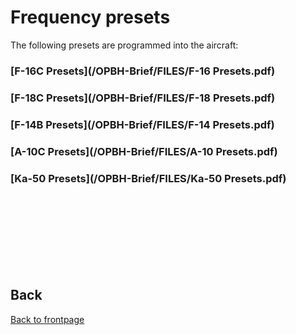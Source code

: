 # Frequency presets



The following presets are programmed into the aircraft:

### [F-16C Presets](/OPBH-Brief/FILES/F-16 Presets.pdf)

### [F-18C Presets](/OPBH-Brief/FILES/F-18 Presets.pdf)

### [F-14B Presets](/OPBH-Brief/FILES/F-14 Presets.pdf)

### [A-10C Presets](/OPBH-Brief/FILES/A-10 Presets.pdf)

### [Ka-50 Presets](/OPBH-Brief/FILES/Ka-50 Presets.pdf)



<br>
<br>
<br>
<br>
<br>
<br>
<br>

## Back
[Back to frontpage](https://132nd-vwing.github.io/OPBH-Brief/)